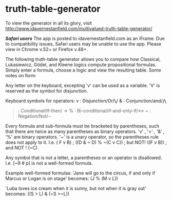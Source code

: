 # truth-table-generator

To view the generator in all its glory, visit http://www.idavernestanfield.com/multivalued-truth-table-generator/

***Safari users*** The app is posted to idavernestanfield.com as an iFrame. Due to compatibility issues, Safari users may be unable to use the app. Please view in Chrome v.52+ or Firefox v.48+.

The following truth-table generator allows you to compare how Classical, Lukasiewicz, Gödel, and Kleene logics compute propositional formulas. Simply enter a formula, choose a logic and view the resulting table. Some notes on form: 

Any letter on the keyboard, excepting 'v' can be used as a variable. 'V' is reserved as the symbol for disjunction. 

Keyboard symbols for operators:
v  :  Disjunction/Or/⋁                   &  :  Conjunction/and/⋀
>  :  Conditional/If-then/ →         %  :  Bi-conditional/if-and-only-if/↔
~  :  Negation/Not/¬

Every formula and sub-formula must be bracketed by parentheses, such that there are twice as many parentheses as binary operators.  'v' , '>' , '&' , '%' are binary operators. '~' is a unary operator, so the parentheses rule does not apply to it. I.e. ( F v B)  ;  ((D & ~ D) % ~(C v C))  ; but NOT! ((F v B)) ; and NOT ! (~C)

Any symbol that is not a letter, a parentheses or an operator is disallowed. I.e. [~9 # p] is not a well-formed formula.

Example well-formed formulas:
'Jane will go to the circus, if and only if Marcus or Logan is on stage' becomes:
(J % (M v L))

'Luba loves ice cream when it is sunny, but not when it is gray out' becomes: 
((S > L) & (~S >~L))
